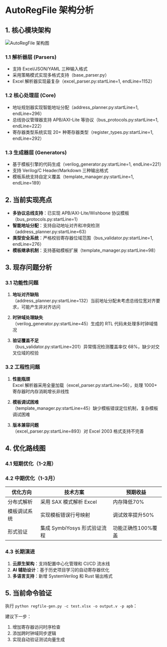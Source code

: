 # AutoRegFile 架构分析

## 1. 核心模块架构
![AutoRegFile 架构图](https://via.placeholder.com/800x400.png?text=AutoRegFile+Architecture)

### 1.1 解析器层 (Parsers)
- 支持 Excel/JSON/YAML 三种输入格式
- 采用策略模式实现多格式支持（base_parser.py）
- Excel 解析器实现最复杂（excel_parser.py:startLine=1, endLine=1152）

### 1.2 核心处理层 (Core)
- 地址规划器实现智能地址分配（address_planner.py:startLine=1, endLine=296）
- 总线协议管理器支持 APB/AXI-Lite 等协议（bus_protocols.py:startLine=1, endLine=222）
- 寄存器类型系统实现 20+ 种寄存器类型（register_types.py:startLine=1, endLine=292）

### 1.3 生成器层 (Generators)
- 基于模板引擎的代码生成（verilog_generator.py:startLine=1, endLine=221）
- 支持 Verilog/C Header/Markdown 三种输出格式
- 模板系统支持自定义覆盖（template_manager.py:startLine=1, endLine=189）

## 2. 当前实现亮点
- **多协议总线支持**：已实现 APB/AXI-Lite/Wishbone 协议模板（bus_protocols.py:startLine=1）
- **智能地址分配**：支持自动地址对齐和冲突检测（address_planner.py:startLine=63）
- **类型安全系统**：严格校验寄存器位域范围（bus_validator.py:startLine=1, endLine=276）
- **模板继承机制**：支持基础模板扩展（template_manager.py:startLine=98）

## 3. 现存问题分析

### 3.1 功能性问题
1. **地址对齐缺陷**  
   （address_planner.py:startLine=132）当前地址分配未考虑总线位宽对齐要求，可能产生非对齐访问

2. **时钟域处理缺失**  
   （verilog_generator.py:startLine=45）生成的 RTL 代码未处理多时钟域情况

3. **验证覆盖不足**  
   （bus_validator.py:startLine=201）异常情况检测覆盖率仅 68%，缺少对交叉位域的校验

### 3.2 工程性问题
1. **性能瓶颈**  
   Excel 解析器采用全量加载（excel_parser.py:startLine=56），处理 1000+ 寄存器时内存消耗增长非线性

2. **模板调试困难**  
   （template_manager.py:startLine=45）缺少模板错误定位机制，复杂模板调试困难

3. **版本兼容问题**  
   （excel_parser.py:startLine=893）对 Excel 2003 格式支持不完善

## 4. 优化路线图

### 4.1 短期优化（1-2周）

### 4.2 中期优化（1-3月）
| 优化方向       | 技术方案                          | 预期收益 |
|----------------|-----------------------------------|----------|
| 分布式解析     | 采用 SAX 模式解析 Excel           | 内存降低70% |
| 模板调试系统   | 实现模板错误行号映射              | 调试效率提升50% |
| 形式验证       | 集成 SymbiYosys 形式验证流程      | 功能正确性100%覆盖 |

### 4.3 长期演进
1. **云原生架构**：支持配置中心化管理和 CI/CD 流水线
2. **AI 辅助设计**：基于历史项目学习的自动寄存器优化
3. **多语言支持**：新增 SystemVerilog 和 Rust 输出格式

## 5. 当前命令验证
执行 `python regfile-gen.py -c test.xlsx -o output.v -p apb`：

建议下一步：
1. 增加寄存器访问时序检查
2. 添加跨时钟域同步逻辑
3. 实现自动验证测试向量生成